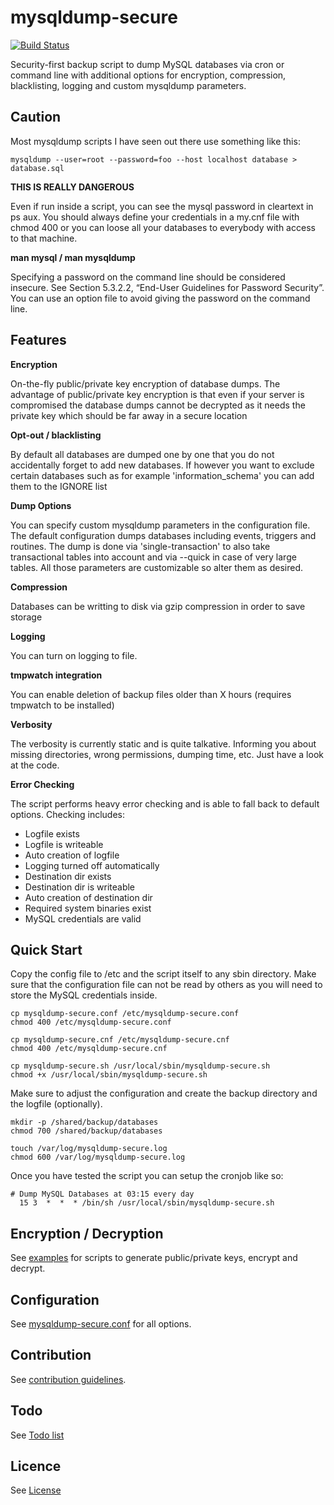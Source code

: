 # mysqldump-secure
[![Build Status](https://travis-ci.org/cytopia/mysqldump-secure.svg?branch=master)](https://travis-ci.org/cytopia/mysqldump-secure)

Security-first backup script to dump MySQL databases via cron or command line with additional options for encryption, compression, blacklisting, logging and custom mysqldump parameters.

## Caution
Most mysqldump scripts I have seen out there use something like this:
```shell
mysqldump --user=root --password=foo --host localhost database > database.sql
```
**THIS IS REALLY DANGEROUS**

Even if run inside a script, you can see the mysql password in cleartext in ps aux.
You should always define your credentials in a my.cnf file with chmod 400 or you can loose all your databases to everybody with access to that machine.

**man mysql / man mysqldump**

Specifying a password on the command line should be considered insecure. See Section 5.3.2.2, “End-User Guidelines for Password Security”. You can use an option file to avoid giving the password on the command line.


## Features

**Encryption**

On-the-fly public/private key encryption of database dumps. The advantage of public/private key encryption is
that even if your server is compromised the database dumps cannot be decrypted as it needs the private key which
should be far away in a secure location

**Opt-out / blacklisting**

By default all databases are dumped one by one that you do not accidentally forget to add new databases.
If however you want to exclude certain databases such as for example 'information_schema' you can add them to the IGNORE list

**Dump Options**

You can specify custom mysqldump parameters in the configuration file. The default configuration dumps databases including events, triggers and routines.
The dump is done via 'single-transaction' to also take transactional tables into account and via --quick in case of very large tables.
All those parameters are customizable so alter them as desired.

**Compression**

Databases can be writting to disk via gzip compression in order to save storage

**Logging**

You can turn on logging to file.

**tmpwatch integration**

You can enable deletion of backup files older than X hours (requires tmpwatch to be installed)

**Verbosity**

The verbosity is currently static and is quite talkative. Informing you about missing directories, wrong permissions, dumping time, etc. Just have a look at the code.

**Error Checking**

The script performs heavy error checking and is able to fall back to default options. Checking includes:
* Logfile exists
* Logfile is writeable
* Auto creation of logfile
* Logging turned off automatically
* Destination dir exists
* Destination dir is writeable
* Auto creation of destination dir
* Required system binaries exist
* MySQL credentials are valid



## Quick Start

Copy the config file to /etc and the script itself to any sbin directory.
Make sure that the configuration file can not be read by others as you will need to store the MySQL credentials inside.
```shell
cp mysqldump-secure.conf /etc/mysqldump-secure.conf
chmod 400 /etc/mysqldump-secure.conf

cp mysqldump-secure.cnf /etc/mysqldump-secure.cnf
chmod 400 /etc/mysqldump-secure.cnf

cp mysqldump-secure.sh /usr/local/sbin/mysqldump-secure.sh
chmod +x /usr/local/sbin/mysqldump-secure.sh
```

Make sure to adjust the configuration and create the backup directory and the logfile (optionally).
```
mkdir -p /shared/backup/databases
chmod 700 /shared/backup/databases

touch /var/log/mysqldump-secure.log
chmod 600 /var/log/mysqldump-secure.log
```

Once you have tested the script you can setup the cronjob like so:
```
# Dump MySQL Databases at 03:15 every day
  15 3  *  *  * /bin/sh /usr/local/sbin/mysqldump-secure.sh
```


## Encryption / Decryption
See [examples](examples) for scripts to generate public/private keys, encrypt and decrypt.



## Configuration
See [mysqldump-secure.conf](mysqldump-secure.conf) for all options.



## Contribution
See [contribution guidelines](doc/CONTRIBUTING.md).



## Todo
See [Todo list](doc/TODO.md)



## Licence
See [License](doc/LICENSE)

